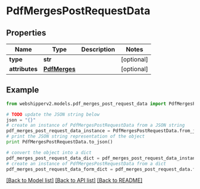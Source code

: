 # PdfMergesPostRequestData


## Properties
Name | Type | Description | Notes
------------ | ------------- | ------------- | -------------
**type** | **str** |  | [optional] 
**attributes** | [**PdfMerges**](PdfMerges.md) |  | [optional] 

## Example

```python
from webshipperv2.models.pdf_merges_post_request_data import PdfMergesPostRequestData

# TODO update the JSON string below
json = "{}"
# create an instance of PdfMergesPostRequestData from a JSON string
pdf_merges_post_request_data_instance = PdfMergesPostRequestData.from_json(json)
# print the JSON string representation of the object
print PdfMergesPostRequestData.to_json()

# convert the object into a dict
pdf_merges_post_request_data_dict = pdf_merges_post_request_data_instance.to_dict()
# create an instance of PdfMergesPostRequestData from a dict
pdf_merges_post_request_data_form_dict = pdf_merges_post_request_data.from_dict(pdf_merges_post_request_data_dict)
```
[[Back to Model list]](../README.md#documentation-for-models) [[Back to API list]](../README.md#documentation-for-api-endpoints) [[Back to README]](../README.md)



